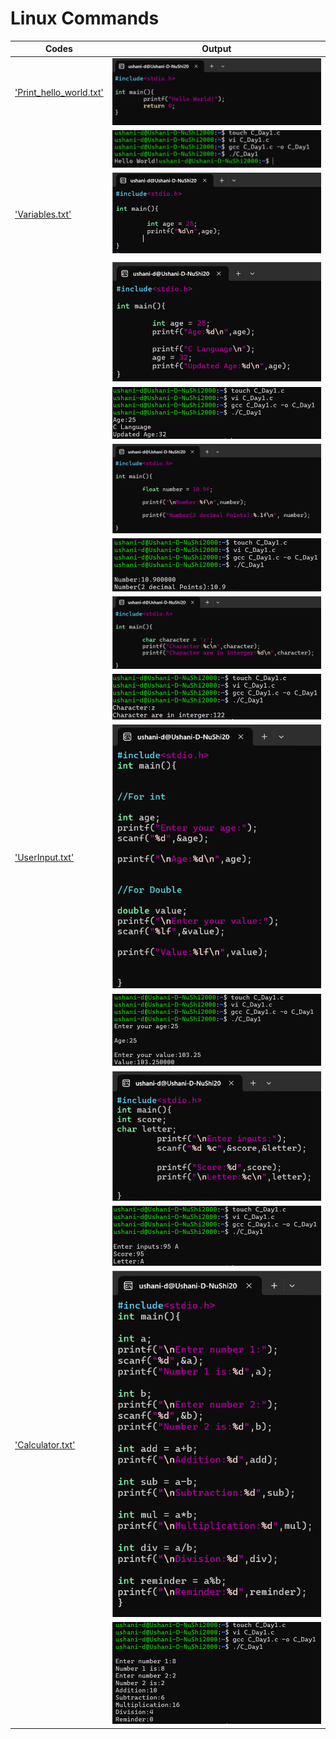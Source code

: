 
# Linux Commands

  | Codes | Output |
  |-------|--------|
  |['Print_hello_world.txt'](./Codes/Print_hello_world.txt)|![1_1.png](./Outputs/1_1.png)|
  | |![1_2.png](./Outputs/1_2.png)|
  |['Variables.txt'](./Codes/Variables.txt)|![2_1.png](./Outputs/2_1.png)|
  | | |![2_2.png](./Outputs/2_2.png)|
  | |![3_1.png](./Outputs/3_1.png)|
  | |![3_2.png](./Outputs/3_2.png)|
  | |![4_1.png](./Outputs/4_1.png)|
  | |![4_2.png](./Outputs/4_2.png)|
  | |![5_1.png](./Outputs/5_1.png)|
  | |![5_2.png](./Outputs/5_2.png)|
  |['UserInput.txt'](./Codes/UserInput.txt)|![7_1.png](./Outputs/7_1.png)|
  | |![7_2.png](./Outputs/7_2.png)|
  | |![8_1.png](./Outputs/8_1.png)|
  | |![8_2.png](./Outputs/8_2.png)|
  |['Calculator.txt'](./Codes/Calculator.txt)|![9_1.png](./Outputs/9_1.png)|
  | |![9_2.png](./Outputs/9_2.png)|
